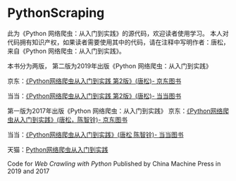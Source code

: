 # PythonScraping
此为《Python 网络爬虫：从入门到实践》的源代码，欢迎读者使用学习。
本人对代码拥有知识产权，如果读者需要使用其中的代码，请在注释中写明作者：唐松，来自《Python 网络爬虫：从入门到实践》。

本书分为两版，
第二版为2019年出版《Python 网络爬虫：从入门到实践》

京东：[《Python网络爬虫从入门到实践 第2版》(唐松)- 京东图书](https://item.jd.com/12536063.html)

当当：[《Python网络爬虫从入门到实践 第2版》(唐松)- 当当图书](http://product.dangdang.com/27882003.html)


第一版为2017年出版《Python 网络爬虫：从入门到实践》
京东：[《Python网络爬虫从入门到实践》(唐松，陈智铨)- 京东图书](http://item.jd.com/12180379.html)

当当：[《Python网络爬虫从入门到实践》(唐松 陈智铨)- 当当图书](http://product.dangdang.com/25162123.html)

天猫：[Python网络爬虫从入门到实践 ](https://detail.tmall.com/item.htm?id=558781742115)

Code for *Web Crawling with Python* Published by China Machine Press in 2019 and 2017


